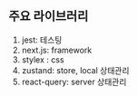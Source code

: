 
## 주요 라이브러리

1. jest: 테스팅
2. next.js: framework
3. stylex : css
4. zustand: store, local 상태관리
5. react-query: server 상태관리
